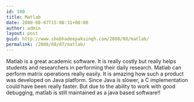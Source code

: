 ```yaml
---
id: 180
title: Matlab
date: 2008-08-07T15:08:31+00:00
author: admin
layout: post
guid: http://www.shobhadeepaksingh.com/2008/08/matlab/
permalink: /2008/08/07/matlab/
---
```

Matlab is a great academic software. It is really costly but really helps students and researchers in performing their daily research. Matlab can perform matrix operations really easily. It is amazing how such a product was developed on Java platform. Since Java is slower, a C implementation could have been really faster. But due to the ability to work with good debugging, matlab is still maintained as a java based software!!